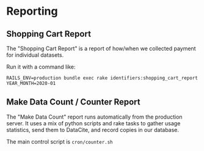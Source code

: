 
Reporting
==============


Shopping Cart Report
-----------------------

The "Shopping Cart Report" is a report of how/when we collected
payment for individual datasets.

Run it with a command like:
```
RAILS_ENV=production bundle exec rake identifiers:shopping_cart_report YEAR_MONTH=2020-01
```


Make Data Count / Counter Report
---------------------------------

The "Make Data Count" report runs automatically from the production
server. It uses a mix of python scripts and rake tasks to gather usage
statistics, send them to DataCite, and record copies in our database.

The main control script is `cron/counter.sh`



